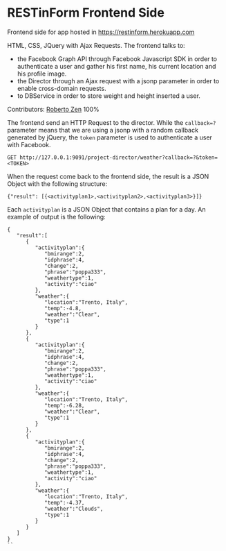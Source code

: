 # RESTinForm Frontend Side
Frontend side for app hosted in https://restinform.herokuapp.com

HTML, CSS, JQuery with Ajax Requests.
The frontend talks to:
- the Facebook Graph API through Facebook Javascript SDK in order to authenticate a user and gather his first name, his current location and his profile image.
- the Director through an Ajax request with a jsonp parameter in order to enable cross-domain requests.
- to DBService in order to store weight and height inserted a user.

Contributors: [Roberto Zen](https://github.com/robzenn92) 100%

The frontend send an HTTP Request to the director. While the `callback=?` parameter means that we are using a jsonp with a random callback generated by jQuery, the `token` parameter is used to authenticate a user with Facebook.

```
GET http://127.0.0.1:9091/project-director/weather?callback=?&token=<TOKEN>
```
When the request come back to the frontend side, the result is a JSON Object with the following structure:
```
{"result": [{<activityplan1>,<activityplan2>,<activityplan3>}]}
```
Each `activityplan` is a JSON Object that contains a plan for a day.
An example of output is the following:
```
{  
   "result":[  
      {  
         "activityplan":{  
            "bmirange":2,
            "idphrase":4,
            "change":2,
            "phrase":"poppa333",
            "weathertype":1,
            "activity":"ciao"
         },
         "weather":{  
            "location":"Trento, Italy",
            "temp":-4.8,
            "weather":"Clear",
            "type":1
         }
      },
      {  
         "activityplan":{  
            "bmirange":2,
            "idphrase":4,
            "change":2,
            "phrase":"poppa333",
            "weathertype":1,
            "activity":"ciao"
         },
         "weather":{  
            "location":"Trento, Italy",
            "temp":-6.28,
            "weather":"Clear",
            "type":1
         }
      },
      {  
         "activityplan":{  
            "bmirange":2,
            "idphrase":4,
            "change":2,
            "phrase":"poppa333",
            "weathertype":1,
            "activity":"ciao"
         },
         "weather":{  
            "location":"Trento, Italy",
            "temp":-4.37,
            "weather":"Clouds",
            "type":1
         }
      }
   ]
}
``